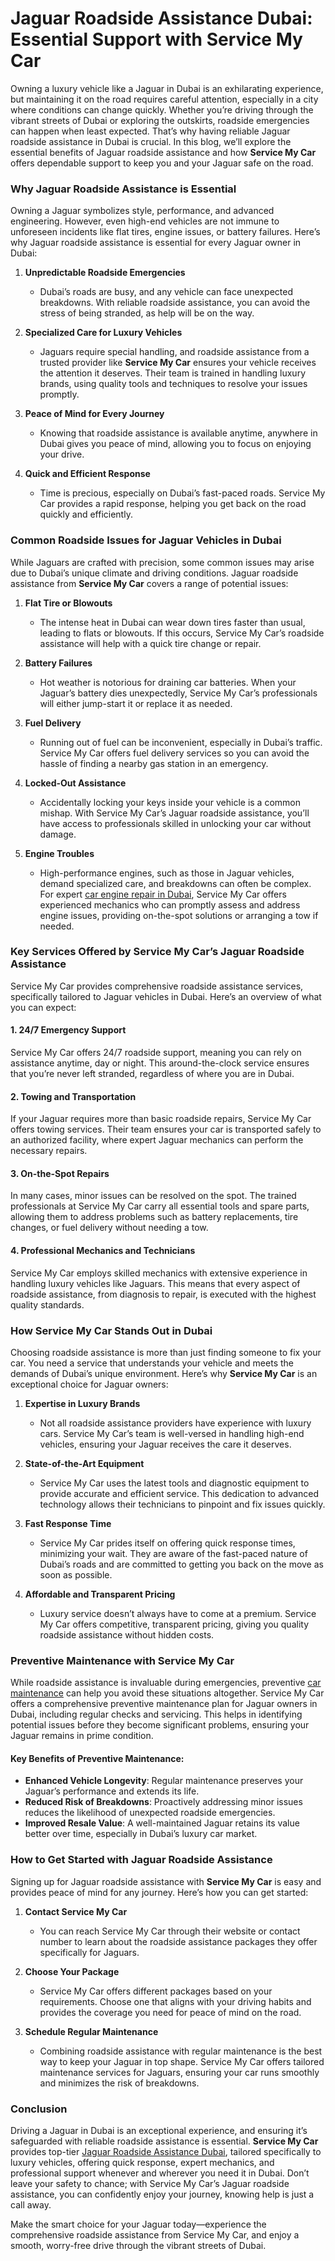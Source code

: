 # Jaguar Roadside Assistance Dubai: Essential Support with Service My Car

Owning a luxury vehicle like a Jaguar in Dubai is an exhilarating experience, but maintaining it on the road requires careful attention, especially in a city where conditions can change quickly. Whether you’re driving through the vibrant streets of Dubai or exploring the outskirts, roadside emergencies can happen when least expected. That’s why having reliable Jaguar roadside assistance in Dubai is crucial. In this blog, we’ll explore the essential benefits of Jaguar roadside assistance and how **Service My Car** offers dependable support to keep you and your Jaguar safe on the road.

### Why Jaguar Roadside Assistance is Essential

Owning a Jaguar symbolizes style, performance, and advanced engineering. However, even high-end vehicles are not immune to unforeseen incidents like flat tires, engine issues, or battery failures. Here’s why Jaguar roadside assistance is essential for every Jaguar owner in Dubai:

1. **Unpredictable Roadside Emergencies**
   - Dubai’s roads are busy, and any vehicle can face unexpected breakdowns. With reliable roadside assistance, you can avoid the stress of being stranded, as help will be on the way.

2. **Specialized Care for Luxury Vehicles**
   - Jaguars require special handling, and roadside assistance from a trusted provider like **Service My Car** ensures your vehicle receives the attention it deserves. Their team is trained in handling luxury brands, using quality tools and techniques to resolve your issues promptly.

3. **Peace of Mind for Every Journey**
   - Knowing that roadside assistance is available anytime, anywhere in Dubai gives you peace of mind, allowing you to focus on enjoying your drive.

4. **Quick and Efficient Response**
   - Time is precious, especially on Dubai’s fast-paced roads. Service My Car provides a rapid response, helping you get back on the road quickly and efficiently.

### Common Roadside Issues for Jaguar Vehicles in Dubai

While Jaguars are crafted with precision, some common issues may arise due to Dubai’s unique climate and driving conditions. Jaguar roadside assistance from **Service My Car** covers a range of potential issues:

1. **Flat Tire or Blowouts**
   - The intense heat in Dubai can wear down tires faster than usual, leading to flats or blowouts. If this occurs, Service My Car’s roadside assistance will help with a quick tire change or repair.

2. **Battery Failures**
   - Hot weather is notorious for draining car batteries. When your Jaguar’s battery dies unexpectedly, Service My Car’s professionals will either jump-start it or replace it as needed.

3. **Fuel Delivery**
   - Running out of fuel can be inconvenient, especially in Dubai’s traffic. Service My Car offers fuel delivery services so you can avoid the hassle of finding a nearby gas station in an emergency.

4. **Locked-Out Assistance**
   - Accidentally locking your keys inside your vehicle is a common mishap. With Service My Car’s Jaguar roadside assistance, you’ll have access to professionals skilled in unlocking your car without damage.

5. **Engine Troubles**
   - High-performance engines, such as those in Jaguar vehicles, demand specialized care, and breakdowns can often be complex. For expert [car engine repair in Dubai](https://servicemycar.com/uae/services/car-engine-repair), Service My Car offers experienced mechanics who can promptly assess and address engine issues, providing on-the-spot solutions or arranging a tow if needed.

### Key Services Offered by Service My Car’s Jaguar Roadside Assistance

Service My Car provides comprehensive roadside assistance services, specifically tailored to Jaguar vehicles in Dubai. Here’s an overview of what you can expect:

#### 1. 24/7 Emergency Support

Service My Car offers 24/7 roadside support, meaning you can rely on assistance anytime, day or night. This around-the-clock service ensures that you’re never left stranded, regardless of where you are in Dubai.

#### 2. Towing and Transportation

If your Jaguar requires more than basic roadside repairs, Service My Car offers towing services. Their team ensures your car is transported safely to an authorized facility, where expert Jaguar mechanics can perform the necessary repairs.

#### 3. On-the-Spot Repairs

In many cases, minor issues can be resolved on the spot. The trained professionals at Service My Car carry all essential tools and spare parts, allowing them to address problems such as battery replacements, tire changes, or fuel delivery without needing a tow.

#### 4. Professional Mechanics and Technicians

Service My Car employs skilled mechanics with extensive experience in handling luxury vehicles like Jaguars. This means that every aspect of roadside assistance, from diagnosis to repair, is executed with the highest quality standards.

### How Service My Car Stands Out in Dubai

Choosing roadside assistance is more than just finding someone to fix your car. You need a service that understands your vehicle and meets the demands of Dubai’s unique environment. Here’s why **Service My Car** is an exceptional choice for Jaguar owners:

1. **Expertise in Luxury Brands**
   - Not all roadside assistance providers have experience with luxury cars. Service My Car’s team is well-versed in handling high-end vehicles, ensuring your Jaguar receives the care it deserves.

2. **State-of-the-Art Equipment**
   - Service My Car uses the latest tools and diagnostic equipment to provide accurate and efficient service. This dedication to advanced technology allows their technicians to pinpoint and fix issues quickly.

3. **Fast Response Time**
   - Service My Car prides itself on offering quick response times, minimizing your wait. They are aware of the fast-paced nature of Dubai’s roads and are committed to getting you back on the move as soon as possible.

4. **Affordable and Transparent Pricing**
   - Luxury service doesn’t always have to come at a premium. Service My Car offers competitive, transparent pricing, giving you quality roadside assistance without hidden costs.

### Preventive Maintenance with Service My Car

While roadside assistance is invaluable during emergencies, preventive [car maintenance](https://servicemycar.com/uae/services/car-maintenance-dubai) can help you avoid these situations altogether. Service My Car offers a comprehensive preventive maintenance plan for Jaguar owners in Dubai, including regular checks and servicing. This helps in identifying potential issues before they become significant problems, ensuring your Jaguar remains in prime condition.

#### Key Benefits of Preventive Maintenance:
- **Enhanced Vehicle Longevity**: Regular maintenance preserves your Jaguar’s performance and extends its life.
- **Reduced Risk of Breakdowns**: Proactively addressing minor issues reduces the likelihood of unexpected roadside emergencies.
- **Improved Resale Value**: A well-maintained Jaguar retains its value better over time, especially in Dubai’s luxury car market.

### How to Get Started with Jaguar Roadside Assistance

Signing up for Jaguar roadside assistance with **Service My Car** is easy and provides peace of mind for any journey. Here’s how you can get started:

1. **Contact Service My Car**
   - You can reach Service My Car through their website or contact number to learn about the roadside assistance packages they offer specifically for Jaguars.

2. **Choose Your Package**
   - Service My Car offers different packages based on your requirements. Choose one that aligns with your driving habits and provides the coverage you need for peace of mind on the road.

3. **Schedule Regular Maintenance**
   - Combining roadside assistance with regular maintenance is the best way to keep your Jaguar in top shape. Service My Car offers tailored maintenance services for Jaguars, ensuring your car runs smoothly and minimizes the risk of breakdowns.

### Conclusion

Driving a Jaguar in Dubai is an exceptional experience, and ensuring it’s safeguarded with reliable roadside assistance is essential. **Service My Car** provides top-tier [Jaguar Roadside Assistance Dubai](https://servicemycar.com/uae/services/jaguar-roadside-assistance-dubai), tailored specifically to luxury vehicles, offering quick response, expert mechanics, and professional support whenever and wherever you need it in Dubai. Don’t leave your safety to chance; with Service My Car’s Jaguar roadside assistance, you can confidently enjoy your journey, knowing help is just a call away.

Make the smart choice for your Jaguar today—experience the comprehensive roadside assistance from Service My Car, and enjoy a smooth, worry-free drive through the vibrant streets of Dubai.